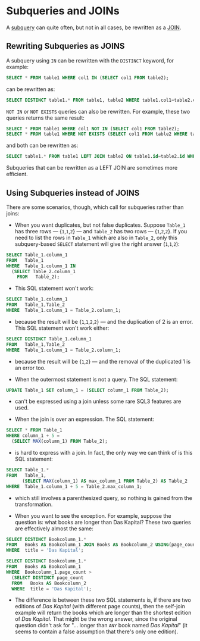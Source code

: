 # Subqueries and JOINs

A [subquery](/sql-statements-structure/sql-statements/data-manipulation/selecting-data/joins-subqueries/subqueries/) can quite often, but not in all cases, be rewritten as a [JOIN](/kb/en/join/).

## Rewriting Subqueries as JOINS

A subquery using `IN` can be rewritten with the `DISTINCT` keyword, for example:

```sql
SELECT * FROM table1 WHERE col1 IN (SELECT col1 FROM table2);
```

can be rewritten as:

```sql
SELECT DISTINCT table1.* FROM table1, table2 WHERE table1.col1=table2.col1;
```

`NOT IN` or `NOT EXISTS` queries can also be rewritten. For example, these two queries returns the same result:

```sql
SELECT * FROM table1 WHERE col1 NOT IN (SELECT col1 FROM table2);
SELECT * FROM table1 WHERE NOT EXISTS (SELECT col1 FROM table2 WHERE table1.col1=table2.col1);
```

and both can be rewritten as:

```sql
SELECT table1.* FROM table1 LEFT JOIN table2 ON table1.id=table2.id WHERE table2.id IS NULL;
```

Subqueries that can be rewritten as a LEFT JOIN are sometimes more efficient.

## Using Subqueries instead of JOINS

There are some scenarios, though, which call for subqueries rather than joins:

- When you want duplicates, but not false duplicates. Suppose `Table_1`
  has three rows <span>—</span> {`1`,`1`,`2`}
  <span>—</span> and `Table_2` has two rows
  <span>—</span> {`1`,`2`,`2`}. If you need to list the rows
  in `Table_1` which are also in `Table_2`, only this
  subquery-based `SELECT` statement will give the right answer
  (`1`,`1`,`2`):

```sql
SELECT Table_1.column_1 
FROM   Table_1 
WHERE  Table_1.column_1 IN 
  (SELECT Table_2.column_1 
    FROM   Table_2);
```

- This SQL statement won't work:

```sql
SELECT Table_1.column_1 
FROM   Table_1,Table_2 
WHERE  Table_1.column_1 = Table_2.column_1;
```

- because the result will be {`1`,`1`,`2`,`2`}
  <span>—</span> and the duplication of 2 is an error.  This SQL
  statement won't work either:

```sql
SELECT DISTINCT Table_1.column_1 
FROM   Table_1,Table_2 
WHERE  Table_1.column_1 = Table_2.column_1;
```

- because the result will be {`1`,`2`} <span>—</span> and
  the removal of the duplicated 1 is an error too.

- When the outermost statement is not a query. The SQL statement:

```sql
UPDATE Table_1 SET column_1 = (SELECT column_1 FROM Table_2);
```

- can't be expressed using a join unless some rare SQL3 features are used.

- When the join is over an expression. The SQL statement:

```sql
SELECT * FROM Table_1 
WHERE column_1 + 5 =
  (SELECT MAX(column_1) FROM Table_2);
```

- is hard to express with a join. In fact, the only way we can think of is
  this SQL statement:

```sql
SELECT Table_1.*
FROM   Table_1, 
      (SELECT MAX(column_1) AS max_column_1 FROM Table_2) AS Table_2
WHERE  Table_1.column_1 + 5 = Table_2.max_column_1;
```

- which still involves a parenthesized query, so nothing is gained from the
  transformation.

- When you want to see the exception. For example, suppose the question is:
  what books are longer than Das Kapital? These two queries are effectively
  almost the same:

```sql
SELECT DISTINCT Bookcolumn_1.*                     
FROM   Books AS Bookcolumn_1 JOIN Books AS Bookcolumn_2 USING(page_count) 
WHERE  title = 'Das Kapital';

SELECT DISTINCT Bookcolumn_1.* 
FROM   Books AS Bookcolumn_1 
WHERE  Bookcolumn_1.page_count > 
  (SELECT DISTINCT page_count 
  FROM   Books AS Bookcolumn_2 
  WHERE  title = 'Das Kapital');
```

- The difference is between these two SQL statements is, if there are two
  editions of <em>Das Kapital</em> (with different page counts), then the self-join
  example will return the books which are  longer than the shortest edition
  of <em>Das Kapital</em>. That might be the wrong answer, since the original
  question didn't ask for "... longer than `ANY` book named <em>Das Kapital</em>"
  (it seems to contain a false assumption that there's only one edition).
